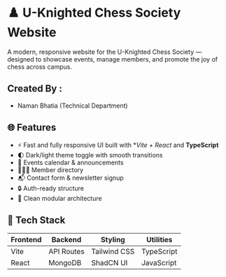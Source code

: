 # ♟️ U-Knighted Chess Society Website

A modern, responsive website for the U-Knighted Chess Society — designed to showcase events, manage members, and promote the joy of chess across campus.
## Created By :
- Naman Bhatia (Technical Department)

## 🌐 Features

- ⚡ Fast and fully responsive UI built with **Vite + React* and **TypeScript**
- 🌓 Dark/light theme toggle with smooth transitions
- 📅 Events calendar & announcements
- 🧑‍🤝‍🧑 Member directory
- 📬 Contact form & newsletter signup
- 🔒 Auth-ready structure
- 🧠 Clean modular architecture

## 🧱 Tech Stack

| Frontend  | Backend | Styling     | Utilities    |
|-----------|---------|-------------|--------------|
| Vite      | API Routes | Tailwind CSS | TypeScript   |
| React     | MongoDB | ShadCN UI    |  JavaScript   |
